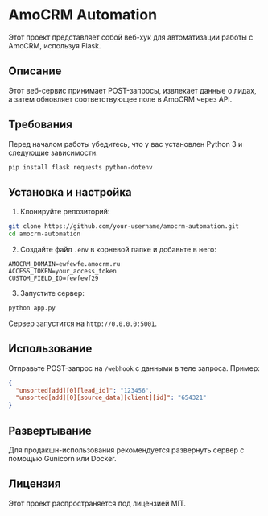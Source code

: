 
# AmoCRM Automation

Этот проект представляет собой веб-хук для автоматизации работы с AmoCRM, используя Flask.

## Описание

Этот веб-сервис принимает POST-запросы, извлекает данные о лидах, а затем обновляет соответствующее поле в AmoCRM через API.

## Требования

Перед началом работы убедитесь, что у вас установлен Python 3 и следующие зависимости:

```bash
pip install flask requests python-dotenv
```

## Установка и настройка

1. Клонируйте репозиторий:

```bash
git clone https://github.com/your-username/amocrm-automation.git
cd amocrm-automation
```

2. Создайте файл `.env` в корневой папке и добавьте в него:

```
AMOCRM_DOMAIN=ewfewfe.amocrm.ru
ACCESS_TOKEN=your_access_token
CUSTOM_FIELD_ID=fewfewf29
```

3. Запустите сервер:

```bash
python app.py
```

Сервер запустится на `http://0.0.0.0:5001`.

## Использование

Отправьте POST-запрос на `/webhook` с данными в теле запроса. Пример:

```json
{
  "unsorted[add][0][lead_id]": "123456",
  "unsorted[add][0][source_data][client][id]": "654321"
}
```

## Развертывание

Для продакшн-использования рекомендуется развернуть сервер с помощью Gunicorn или Docker.

## Лицензия

Этот проект распространяется под лицензией MIT.
